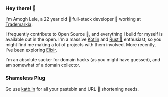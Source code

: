 ### Hey there! 👋
I'm Amogh Lele, a 22 year old 🚀 full-stack developer 🔨 working at [Trademarkia](https://trademarkia.com).

I frequently contribute to Open Source 🌿, and everything I build for myself is available out in the open. 
I'm a massive [Kotlin](http://kotlinlang.org/) and [Rust 🦀](https://www.rust-lang.org) enthusiast, so you might find me making a lot of projects with them involved.
More recently, I've been exploring [Elixir](https://elixir-lang.org/).

I'm an absolute sucker for domain hacks (as you might have guessed), and am somewhat of a domain collector.

### Shameless Plug
Go use [katb.in](https://katb.in) for all your pastebin and URL 🔗 shortening needs.
